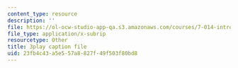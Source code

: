 ```yaml
---
content_type: resource
description: ''
file: https://ol-ocw-studio-app-qa.s3.amazonaws.com/courses/7-014-introductory-biology-spring-2005/23fb4c43a5e557a8827f49f503f80bd8_vES9nISxtjk.vtt
file_type: application/x-subrip
resourcetype: Other
title: 3play caption file
uid: 23fb4c43-a5e5-57a8-827f-49f503f80bd8
---
```

